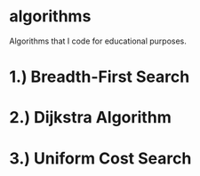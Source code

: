 algorithms
==========

Algorithms that I code for educational purposes.

1.) Breadth-First Search
========================

2.) Dijkstra Algorithm 
======================

3.) Uniform Cost Search
======================
